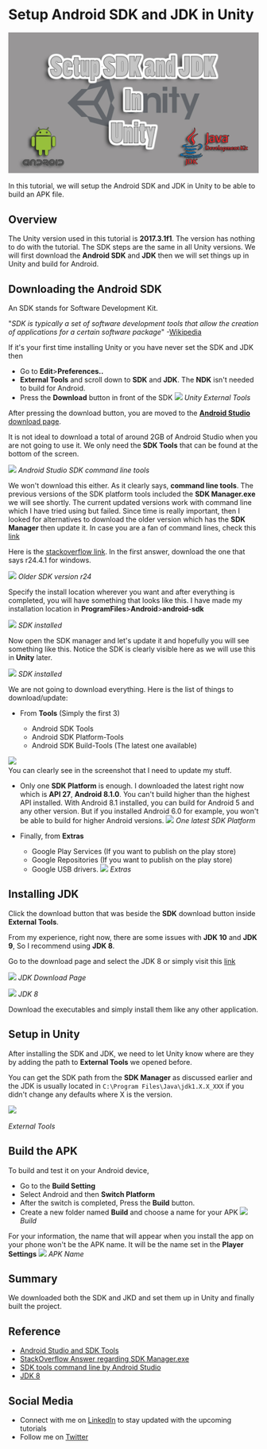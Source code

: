 ﻿# Setup Android SDK and JDK in Unity

![](MainTitle.jpg)

In this tutorial, we will setup the Android SDK and JDK in Unity to be able to build an APK file. 

## Overview
The Unity version used in this tutorial is **2017.3.1f1**. The version has nothing to do with the tutorial. The SDK steps are the same in all Unity versions.
We will first download the **Android SDK** and **JDK** then we will set things up in Unity and build for Android.

## Downloading the Android SDK

An SDK stands for Software Development Kit. 

"*SDK is typically a set of software development tools that allow the creation of applications for a certain software package*" -[Wikipedia](https://en.wikipedia.org/wiki/Software_development_kit)

If it's your first time installing Unity or you have never set the SDK and JDK then
* Go to **Edit**>**Preferences..**
* **External Tools** and scroll down to **SDK** and **JDK**. The **NDK** isn't needed to build for Android.
* Press the **Download** button in front of the SDK
![](https://imgur.com/MRe7it3.png)
*Unity External Tools*

After pressing the download button, you are moved to the [**Android Studio** download page](https://developer.android.com/studio/index.html).

It is not ideal to download a total of around 2GB of Android Studio when you are not going to use it. We only need the **SDK Tools** that can be found at the bottom of the screen.

![](https://imgur.com/RuB7H43.png)
*Android Studio SDK command line tools*

We won't download this either. As it clearly says, **command line tools**. The previous versions of the SDK platform tools included the **SDK Manager.exe** we will see shortly. The current updated versions work with command line which I have tried using but failed. Since time is really important, then I looked for alternatives to download the older version which has the **SDK Manager** then update it. In case you are a fan of command lines, check this [link](https://developer.android.com/studio/command-line/sdkmanager.html)

Here is the [stackoverflow link](https://stackoverflow.com/questions/37505709/how-do-i-download-the-android-sdk-without-downloading-android-studio). In the first answer, download the one that says r24.4.1 for windows.

![](https://imgur.com/PfhzUN1.png)
*Older SDK version r24*

Specify the install location wherever you want and after everything is completed, you will have something that looks like this. I have made my installation location in **ProgramFiles**>**Android**>**android-sdk**

![](https://imgur.com/WHIhs2P.png)
*SDK installed*

Now open the SDK manager and let's update it and hopefully you will see something like this. Notice the SDK is clearly visible here as we will use this in **Unity** later.

![](https://imgur.com/W3aC6A8.png)
*SDK installed*

We are not going to download everything. Here is the list of things to download/update:
* From **Tools** (Simply the first 3)

   * Android SDK Tools
   * Android SDK Platform-Tools
   * Android SDK Build-Tools (The latest one available)

![](https://imgur.com/vmwihq8.png)  
You can clearly see in the screenshot that I need to update my stuff.

* Only one **SDK Platform** is enough. I downloaded the latest right now which is **API 27**, **Android 8.1.0**. You can't build higher than the highest API installed. With Android 8.1 installed, you can build for Android 5 and any other version. But if you installed Android 6.0 for example, you won't be able to build for higher Android versions.
![](https://imgur.com/EwXEAsZ.png)
*One latest SDK Platform*

* Finally, from **Extras**

   * Google Play Services (If you want to publish on the play store)
   * Google Repositories (If you want to publish on the play store)
   * Google USB drivers.
   ![](https://imgur.com/XUEAVyr.png)
*Extras*

## Installing JDK

Click the download button that was beside the **SDK** download button inside **External Tools**.

From my experience, right now, there are some issues with **JDK 10** and **JDK 9**, So I recommend using **JDK 8**.

Go to the download page and select the JDK 8 or simply visit this [link](http://www.oracle.com/technetwork/java/javase/downloads/jdk8-downloads-2133151.html)

![](https://imgur.com/tEBGjsa.png)
*JDK Download Page*

![](https://imgur.com/rpRhaxH.png)
*JDK 8*

Download the executables and simply install them like any other application.

## Setup in Unity

After installing the SDK and JDK, we need to let Unity know where are they by adding the path to **External Tools** we opened before.

You can get the SDK path from the **SDK Manager** as discussed earlier and the JDK is usually located in ``` C:\Program Files\Java\jdk1.X.X_XXX ``` if you didn't change any defaults where X is the version.

![](https://imgur.com/qnC8dLF.png)

*External Tools*


## Build the APK
To build and test it on your Android device,
* Go to the **Build Setting**
* Select Android and then **Switch Platform**
* After the switch is completed, Press the **Build** button.
* Create a new folder named **Build** and choose a name for your APK
![](https://imgur.com/cUhZR0E.png)
*Build*

For your information, the name that will appear when you install the app on your phone won't be the APK name. It will be the name set in the **Player Settings**
![](https://imgur.com/3Nw4A3M.png)
*APK Name*

## Summary
We downloaded both the SDK and JKD and set them up in Unity and finally built the project.


## Reference
* [Android Studio and SDK Tools](https://developer.android.com/studio/index.html)
* [StackOverflow Answer regarding SDK Manager.exe](https://stackoverflow.com/questions/37505709/how-do-i-download-the-android-sdk-without-downloading-android-studio)
* [SDK tools command line by Android Studio](https://developer.android.com/studio/command-line/sdkmanager.html)
* [JDK 8](http://www.oracle.com/technetwork/java/javase/downloads/jdk8-downloads-2133151.html)

## Social Media
* Connect with me on [LinkedIn](https://www.linkedin.com/in/mohammedalsayedomar/) to stay updated with the upcoming tutorials
* Follow me on [Twitter](https://twitter.com/Mohammed_Omar_U)